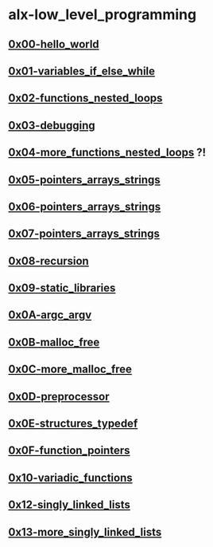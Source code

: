 # alx-low\_level\_programming

## [0x00-hello\_world](https://github.com/hmoustaphaousmane/alx-low_level_programming/tree/main/0x00-hello_world)

## [0x01-variables\_if\_else\_while](https://github.com/hmoustaphaousmane/alx-low_level_programming/tree/main/0x01-variables_if_else_while)

## [0x02-functions\_nested\_loops](https://github.com/hmoustaphaousmane/alx-low_level_programming/tree/main/0x02-functions_nested_loops)

## [0x03-debugging](https://github.com/hmoustaphaousmane/alx-low_level_programming/tree/main/0x03-debugging)

## [0x04-more\_functions\_nested\_loops](https://github.com/hmoustaphaousmane/alx-low_level_programming/tree/main/0x04-more_functions_nested_loops) ?!

## [0x05-pointers\_arrays\_strings](https://github.com/hmoustaphaousmane/alx-low_level_programming/tree/main/0x05-pointers_arrays_strings)

## [0x06-pointers\_arrays\_strings](https://github.com/hmoustaphaousmane/alx-low_level_programming/tree/main/0x06-pointers_arrays_strings)

## [0x07-pointers\_arrays\_strings](https://github.com/hmoustaphaousmane/alx-low_level_programming/tree/main/0x07-pointers_arrays_strings)

## [0x08-recursion](https://github.com/hmoustaphaousmane/alx-low_level_programming/tree/main/0x08-recursion)

## [0x09-static\_libraries](https://github.com/hmoustaphaousmane/alx-low_level_programming/tree/main/0x09-static_libraries)

## [0x0A-argc\_argv](https://github.com/hmoustaphaousmane/alx-low_level_programming/tree/main/0x0A-argc_argv)

## [0x0B-malloc\_free](https://github.com/hmoustaphaousmane/alx-low_level_programming/tree/main/0x0B-malloc_free)

## [0x0C-more\_malloc\_free](https://github.com/hmoustaphaousmane/alx-low_level_programming/tree/main/0x0C-more_malloc_free)

## [0x0D-preprocessor](https://github.com/hmoustaphaousmane/alx-low_level_programming/tree/main/0x0D-preprocessor)

## [0x0E-structures\_typedef](https://github.com/hmoustaphaousmane/alx-low_level_programming/tree/main/0x0E-structures_typedef)

## [0x0F-function\_pointers](https://github.com/hmoustaphaousmane/alx-low_level_programming/tree/main/0x0F-function_pointers)

## [0x10-variadic\_functions](https://github.com/hmoustaphaousmane/alx-low_level_programming/tree/main/0x10-variadic_functions)

## [0x12-singly\_linked\_lists](https://github.com/hmoustaphaousmane/alx-low_level_programming/tree/main/0x12-singly_linked_lists)

## [0x13-more\_singly\_linked\_lists](https://github.com/hmoustaphaousmane/alx-low_level_programming/tree/main/0x13-more_singly_linked_lists)

